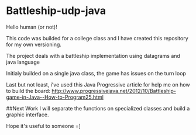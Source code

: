 # Battleship-udp-java

Hello human (or not)!

This code was builded for a college class and I have created this repository for my own versioning.

The project deals with a battleship implementation using datagrams and java language

Initialy builded on a single java class, the game has issues on the turn loop

Last but not least, i've used this Java Progressive article for help me on how to build the board: http://www.progressivejava.net/2012/10/Battleship-game-in-Java--How-to-Program25.html

##Next Work
I will separate the functions on specialized classes and build a graphic interface. 

Hope it's useful to someone =]
